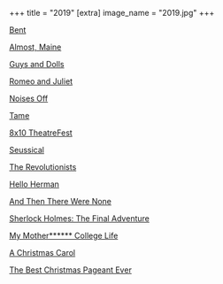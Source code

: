 +++
title = "2019"
[extra]
image_name = "2019.jpg"
+++

[Bent](https://www.avenueartscanton.com)

[Almost, Maine](http://weathervaneplayhouse.com)

[Guys and Dolls](https://www.rubbercitytheatre.com/)

[Romeo and Juliet](https://www.rubbercitytheatre.com/)

[Noises Off](http://weathervaneplayhouse.com)

[Tame](https://www.rubbercitytheatre.com/)

[8x10 TheatreFest](http://weathervaneplayhouse.com)

[Seussical](https://www.rubbercitytheatre.com/)

[The Revolutionists](https://www.rubbercitytheatre.com/)

[Hello Herman](https://www.avenueartscanton.com)

[And Then There Were None](http://weathervaneplayhouse.com)

[Sherlock Holmes: The Final Adventure](https://www.rubbercitytheatre.com/)

[My Mother****** College Life](https://www.avenueartscanton.com)

[A Christmas Carol](https://www.rubbercitytheatre.com/)

[The Best Christmas Pageant Ever](https://www.avenueartscanton.com)
